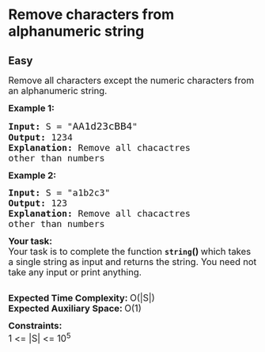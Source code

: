 # Remove characters from alphanumeric string
## Easy
<div class="problem-statement">
                <p></p><p><span style="font-size:18px">Remove all characters except the numeric characters&nbsp;from an alphanumeric string.</span></p>

<p><span style="font-size:18px"><strong>Example 1:</strong></span></p>

<pre><span style="font-size:18px"><strong>Input:</strong> S = "</span><span style="font-size:20px">AA1d23cBB4</span><span style="font-size:18px">"
<strong>Output:</strong> 1234
<strong>Explanation:</strong> Remove all chacactres 
other than numbers</span></pre>

<p><span style="font-size:18px"><strong>Example 2:</strong></span></p>

<pre><span style="font-size:18px"><strong>Input:</strong> S = "a1b2c3"
<strong>Output:</strong> 123
<strong>Explanation:</strong> Remove all chacactres
other than numbers</span></pre>

<p><span style="font-size:18px"><strong>Your task:</strong><br>
Your task is to complete the function&nbsp;<strong><code>string</code>()&nbsp;</strong>which takes a single string as input and returns the string. You need not take any input or print anything.</span><br>
&nbsp;</p>

<p><span style="font-size:18px"><strong>Expected Time Complexity:&nbsp;</strong>O(|S|)<br>
<strong>Expected Auxiliary Space:&nbsp;</strong>O(1)</span></p>

<p><span style="font-size:18px"><strong>Constraints:</strong><br>
1 &lt;= |S| &lt;= 10<sup>5</sup></span></p>
 <p></p>
            </div>